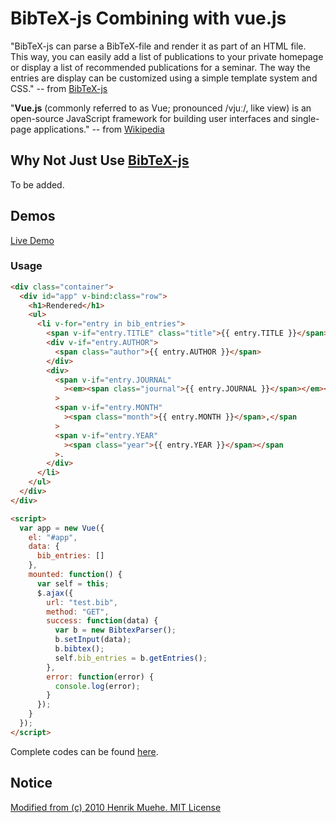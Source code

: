# BibTeX-js Combining with vue.js

"BibTeX-js can parse a BibTeX-file and render it as part of an HTML file. This way, you can easily add a list of publications to your private homepage or display a list of recommended publications for a seminar. The way the entries are display can be customized using a simple template system and CSS." -- from [BibTeX-js](https://github.com/pcooksey/bibtex-js)

"**Vue.js** (commonly referred to as Vue; pronounced /vjuː/, like view) is an open-source JavaScript framework for building user interfaces and single-page applications." -- from [Wikipedia](https://en.wikipedia.org/wiki/Vue.js)

## Why Not Just Use [BibTeX-js](https://github.com/pcooksey/bibtex-js)

To be added.

## Demos

[Live Demo](https://network-theory-group.github.io)

### Usage

```html
<div class="container">
  <div id="app" v-bind:class="row">
    <h1>Rendered</h1>
    <ul>
      <li v-for="entry in bib_entries">
        <span v-if="entry.TITLE" class="title">{{ entry.TITLE }}</span>,
        <div v-if="entry.AUTHOR">
          <span class="author">{{ entry.AUTHOR }}</span>
        </div>
        <div>
          <span v-if="entry.JOURNAL"
            ><em><span class="journal">{{ entry.JOURNAL }}</span></em></span
          >
          <span v-if="entry.MONTH"
            ><span class="month">{{ entry.MONTH }}</span>,</span
          >
          <span v-if="entry.YEAR"
            ><span class="year">{{ entry.YEAR }}</span></span
          >.
        </div>
      </li>
    </ul>
  </div>
</div>

<script>
  var app = new Vue({
    el: "#app",
    data: {
      bib_entries: []
    },
    mounted: function() {
      var self = this;
      $.ajax({
        url: "test.bib",
        method: "GET",
        success: function(data) {
          var b = new BibtexParser();
          b.setInput(data);
          b.bibtex();
          self.bib_entries = b.getEntries();
        },
        error: function(error) {
          console.log(error);
        }
      });
    }
  });
</script>
```

Complete codes can be found [here](demo/bibtex_vue.html).

## Notice

[Modified from (c) 2010 Henrik Muehe. MIT License](https://code.google.com/p/bibtex-js/)
